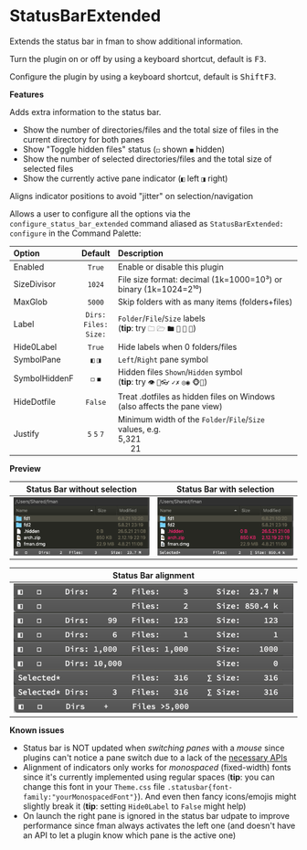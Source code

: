 # StatusBarExtended

Extends the status bar in fman to show additional information.

Turn the plugin on or off by using a keyboard shortcut, default is <kbd>F3</kbd>.

Configure the plugin by using a keyboard shortcut, default is <kbd>Shift</kbd><kbd>F3</kbd>.



**Features**

Adds extra information to the status bar.

- Show the number of directories/files and the total size of files in the current directory for both panes
- Show "Toggle hidden files" status (`◻` shown `◼` hidden)
- Show the number of selected directories/files and the total size of selected files
- Show the currently active pane indicator (`◧` left `◨` right)

Aligns indicator positions to avoid "jitter" on selection/navigation

Allows a user to configure all the options via the `configure_status_bar_extended` command aliased as `StatusBarExtended: configure` in the Command Palette:

  |     Option    	|  Default                       	|                  Description                                               |
  | :-------------	| :-----------------------------:	| :------------------------------------------------------------------------- |
  | Enabled       	| `True`                         	|  Enable or disable this plugin                                             |
  | SizeDivisor   	| `1024`                         	|  File size format: decimal (1k=1000=10³) or binary (1k=1024=2¹⁰)           |
  | MaxGlob       	| `5000`                         	|  Skip folders with as many items (folders+files)                           |
  | Label         	| `Dirs:`<br>`Files:`<br>`Size:` 	|  `Folder`/`File`/`Size` labels<br>(__tip__: try `🗀` `🗁` `🖿` `📁` `📂` `📝`) |
  | Hide0Label    	| `True`                         	|  Hide labels when 0 folders/files                                          |
  | SymbolPane    	| `◧` `◨`                        	|  `Left`/`Right` pane symbol                                                |
  | SymbolHiddenF 	| `◻` `◼`                        	|  Hidden files `Shown`/`Hidden` symbol<br>(__tip__: try `👁` `👀👓` `✓✗` `◎◉` `🐵🙈`) |
  | HideDotfile   	| `False`                        	|  Treat .dotfiles as hidden files on Windows (also affects the pane view)   |
  | Justify       	| `5` `5` `7`                    	|  Minimum width of the `Folder`/`File`/`Size` values, e.g.<br>5,321<br>   21 |


**Preview**

|       Status Bar without selection       |        Status Bar with selection         |
| :--------------------------------------: | :--------------------------------------: |
| ![Screenshot macOS 10 v0.4.0](fman-plugin-statusbarextended-v0.4.0.png) | ![Screenshot macOS 10 v0.4.0-selection](fman-plugin-statusbarextended-select-v0.4.0.png) |

|       Status Bar alignment       |
| :------------------------------: |
| ![Screenshot of alignment](fman-plugin-statusbarextended-alignment-v0.4.0.png) |

__Known issues__

- Status bar is NOT updated when _switching panes_ with a _mouse_ since plugins can't notice a pane switch due to a lack of the [necessary APIs](https://github.com/fman-users/fman/issues/292#issuecomment-360036718)
- Alignment of indicators only works for _monospaced_ (fixed-width) fonts since it's currently implemented using regular spaces (__tip__: you can change this font in your `Theme.css` file `.statusbar{font-family:"yourMonospacedFont"}`). And even then fancy icons/emojis might slightly break it (__tip__: setting `Hide0Label` to `False` might help)
- On launch the right pane is ignored in the status bar udpate to improve performance since fman always activates the left one (and doesn't have an API to let a plugin know which pane is the active one)
